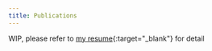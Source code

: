 ```yaml
---
title: Publications
---
```


WIP, please refer to [my resume]{:target="_blank"} for detail

[my resume]: https://drive.google.com/file/d/1-I1r6QAQClcDq_r-C6gFR275TXLAvfyM/view?usp=sharing
